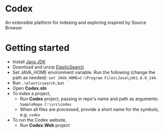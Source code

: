 # Codex
An extensible platform for indexing and exploring inspired by Source Browser

# Getting started
* Install [Java JDK](http://www.oracle.com/technetwork/java/javase/downloads/jdk8-downloads-2133151.html)
* Download and unzip [ElasticSearch](https://www.elastic.co/downloads/elasticsearch)
* Set JAVA_HOME environment variable. Run the following (change the path as needed): `set JAVA_HOME=C:\Program Files\Java\jdk1.8.0_144`.
* Run `.\elasticsearch.bat`
* Open **Codex.sln**
* To index a project,
    * Run **Codex** project, passing in repo's name and path as arguments: `SampleRepo C:\src\codex`
    * When all files are processed, provide a short name for the symbols, e.g. `codex`
* To run the Codex website,
    * Run **Codex.Web** project
 

